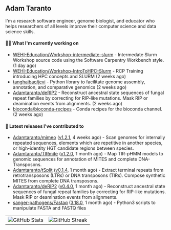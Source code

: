 ## Adam Taranto

I'm a research software engineer, genome biologist, and educator who helps researchers of all levels
improve their computer science and data science skills.

#### 👩‍💻 What I'm currently working on

- [WEHI-Education/Workshop-intermediate-slurm](https://github.com/WEHI-Education/Workshop-intermediate-slurm) - Intermedate Slurm Workshop source code using the Software Carpentry Workbench style. (1 day ago)
- [WEHI-Education/Workshop-IntroToHPC-Slurm](https://github.com/WEHI-Education/Workshop-IntroToHPC-Slurm) - RCP Training introducing HPC concepts and SLURM (2 weeks ago)
- [tanghaibao/jcvi](https://github.com/tanghaibao/jcvi) - Python library to facilitate genome assembly, annotation, and comparative genomics (2 weeks ago)
- [Adamtaranto/deRIP2](https://github.com/Adamtaranto/deRIP2) - Reconstruct ancestral state sequences of fungal repeat families by correcting for RIP-like mutations. Mask RIP or deamination events from alignments. (2 weeks ago)
- [bioconda/bioconda-recipes](https://github.com/bioconda/bioconda-recipes) - Conda recipes for the bioconda channel. (2 weeks ago)

#### 🔭 Latest releases I've contributed to

- [Adamtaranto/mimeo](https://github.com/Adamtaranto/mimeo) ([v1.2.1](https://github.com/Adamtaranto/mimeo/releases/tag/v1.2.1), 4 weeks ago) - Scan genomes for internally repeated sequences, elements which are repetitive in another species, or high-identity HGT candidate regions between species.
- [Adamtaranto/TIRmite](https://github.com/Adamtaranto/TIRmite) ([v1.2.0](https://github.com/Adamtaranto/TIRmite/releases/tag/v1.2.0), 1 month ago) - Map TIR-pHMM models to genomic sequences for annotation of MITES and complete DNA-Transposons.
- [Adamtaranto/tSplit](https://github.com/Adamtaranto/tSplit) ([v0.1.4](https://github.com/Adamtaranto/tSplit/releases/tag/v0.1.4), 1 month ago) - Extract terminal repeats from retrotransposons (LTRs) or DNA transposons (TIRs). Compose synthetic MITES from complete DNA transposons.
- [Adamtaranto/deRIP2](https://github.com/Adamtaranto/deRIP2) ([v0.4.0](https://github.com/Adamtaranto/deRIP2/releases/tag/v0.4.0), 1 month ago) - Reconstruct ancestral state sequences of fungal repeat families by correcting for RIP-like mutations. Mask RIP or deamination events from alignments.
- [sanger-pathogens/Fastaq](https://github.com/sanger-pathogens/Fastaq) ([3.18.0](https://github.com/sanger-pathogens/Fastaq/releases/tag/3.18.0), 1 month ago) - Python3 scripts to manipulate FASTA and FASTQ files

<table>
  <tr style="border: none">
    <td valign="top" style="border: none">
      <img src="https://github-readme-stats.vercel.app/api?username=adamtaranto&rank_icon=percentile&show_icons=true&theme=transparent" alt="GitHub Stats" />
    </td>
    <td valign="top" style="border: none">
      <img src="https://github-readme-streak-stats.herokuapp.com?user=adamtaranto&mode=weekly&theme=transparent" alt="GitHub Streak" />
    </td>
  </tr>
</table>